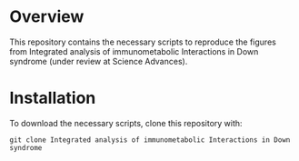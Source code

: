 # Overview
This repository contains the necessary scripts to reproduce the figures from Integrated analysis of immunometabolic Interactions in Down syndrome (under review at Science Advances).

# Installation 
To download the  necessary scripts, clone this repository with:

``` 
git clone Integrated analysis of immunometabolic Interactions in Down syndrome

```


